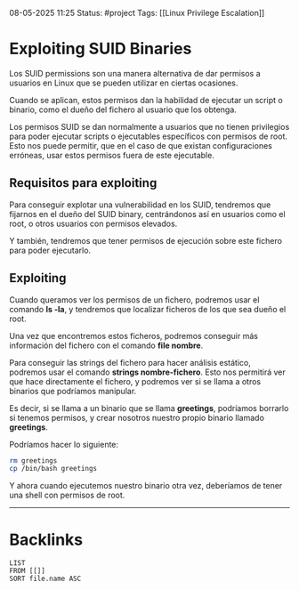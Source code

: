 
08-05-2025 11:25
Status: #project
Tags: [[Linux Privilege Escalation]]

# Exploiting SUID Binaries

Los SUID permissions son una manera alternativa de dar permisos a usuarios en Linux que se pueden utilizar en ciertas ocasiones.

Cuando se aplican, estos permisos dan la habilidad de ejecutar un script o binario, como el dueño del fichero al usuario que los obtenga.

Los permisos SUID se dan normalmente a usuarios que no tienen privilegios para poder ejecutar scripts o ejecutables específicos con permisos de root. Esto nos puede permitir, que en el caso de que existan configuraciones erróneas, usar estos permisos fuera de este ejecutable.

## Requisitos para exploiting

Para conseguir explotar una vulnerabilidad en los SUID, tendremos que fijarnos en el dueño del SUID binary, centrándonos así en usuarios como el root, o otros usuarios con permisos elevados.

Y también, tendremos que tener permisos de ejecución sobre este fichero para poder ejecutarlo.

## Exploiting

Cuando queramos ver los permisos de un fichero, podremos usar el comando **ls -la**, y tendremos que localizar ficheros de los que sea dueño el root.

Una vez que encontremos estos ficheros, podremos conseguir más información del fichero con el comando **file nombre**.

Para conseguir las strings del fichero para hacer análisis estático, podremos usar el comando **strings nombre-fichero**. Esto nos permitirá ver que hace directamente el fichero, y podremos ver si se llama a otros binarios que podríamos manipular.

Es decir, si se llama a un binario que se llama **greetings**, podríamos borrarlo si tenemos permisos, y crear nosotros nuestro propio binario llamado **greetings**.

Podríamos hacer lo siguiente:

```bash
rm greetings
cp /bin/bash greetings
```

Y ahora cuando ejecutemos nuestro binario otra vez, deberíamos de tener una shell con permisos de root.



---
# Backlinks

```dataview
LIST
FROM [[]]
SORT file.name ASC
```
